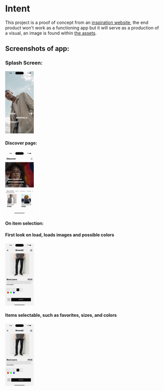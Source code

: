 # Intent

This project is a proof of concept from an [inspiration website](https://dribbble.com/shots/19398391-Ecommerce-Mobile-App-Concept), the end product won't work as a functioning app but it will serve as a production of a visual, an image is found within [the assets](/assets/insp.png).

## Screenshots of app:

### Splash Screen:

<img src="/assets/git_imgs/splash_screen.png" alt="Splash View" height=200>

#### Discover page:

<img src="/assets/git_imgs/discover1.png" alt="Splash View" height=200>

#### On item selection:

#### First look on load, loads images and possible colors

<img src="/assets/git_imgs/selected_item.png" alt="first View when item selected" height=200>

#### Items selectable, such as favorites, sizes, and colors

<img src="/assets/git_imgs/selected_item.png" alt="Splash View" height=200>
